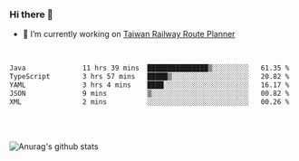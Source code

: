 ### Hi there 👋

- 🔭 I’m currently working on [Taiwan Railway Route Planner](https://github.com/Taiwan-Railway-Route-Planner)

<br/>

<!--START_SECTION:waka-->

```txt
Java              11 hrs 39 mins  ███████████████▒░░░░░░░░░   61.35 %
TypeScript        3 hrs 57 mins   █████▒░░░░░░░░░░░░░░░░░░░   20.82 %
YAML              3 hrs 4 mins    ████░░░░░░░░░░░░░░░░░░░░░   16.17 %
JSON              9 mins          ▒░░░░░░░░░░░░░░░░░░░░░░░░   00.82 %
XML               2 mins          ░░░░░░░░░░░░░░░░░░░░░░░░░   00.26 %
```

<!--END_SECTION:waka-->

<br/>
<br/>

![Anurag's github stats](https://github-readme-stats.vercel.app/api?username=DepickereSven&show_icons=true&theme=tokyonight)



<!--
**DepickereSven/DepickereSven** is a ✨ _special_ ✨ repository because its `README.md` (this file) appears on your GitHub profile.

Here are some ideas to get you started:

- 🔭 I’m currently working on ...
- 🌱 I’m currently learning ...
- 👯 I’m looking to collaborate on ...
- 🤔 I’m looking for help with ...
- 💬 Ask me about ...
- 📫 How to reach me: ...
- 😄 Pronouns: ...
- ⚡ Fun fact: ...
-->
